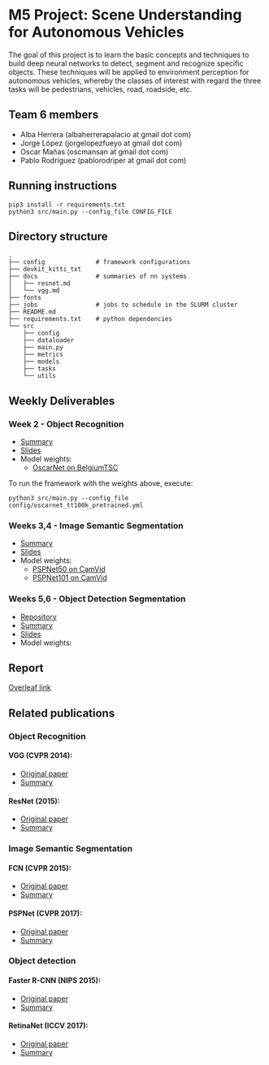 # M5 Project: Scene Understanding for Autonomous Vehicles

The goal of this project is to learn the basic concepts and techniques to build deep neural networks to detect, segment and recognize specific objects. These techniques will be applied to environment perception for autonomous vehicles, whereby the classes of interest with regard the three tasks will be pedestrians, vehicles, road, roadside, etc.

## Team 6 members

* Alba Herrera (albaherrerapalacio at gmail dot com)
* Jorge López (jorgelopezfueyo at gmail dot com)
* Oscar Mañas (oscmansan at gmail dot com)
* Pablo Rodríguez (pablorodriper at gmail dot com)

## Running instructions

```
pip3 install -r requirements.txt
python3 src/main.py --config_file CONFIG_FILE
```

## Directory structure

```
.
├── config              # framework configurations
├── devkit_kitti_txt
├── docs                # summaries of nn systems
│   ├── resnet.md
│   └── vgg.md
├── fonts
├── jobs                # jobs to schedule in the SLURM cluster
├── README.md
├── requirements.txt    # python dependencies
└── src
    ├── config
    ├── dataloader
    ├── main.py
    ├── metrics
    ├── models
    ├── tasks
    └── utils
```

## Weekly Deliverables

### Week 2 - Object Recognition
- [Summary](./docs/week2.md) 
- [Slides](https://docs.google.com/presentation/d/1e6U8LvV8q_5QeuToiP9Zytm0M13JhbPFJgBwRQDjbQw/edit?usp=sharing)
- Model weights:
    - [OscarNet on BelgiumTSC](https://drive.google.com/uc?export=download&id=1KiY8Lqg4y3A9inW8OYOn1Z-lndlB3yIJ)

To run the framework with the weights above, execute:
```
python3 src/main.py --config_file config/oscarnet_tt100k_pretrained.yml
```

### Weeks 3,4 - Image Semantic Segmentation
- [Summary](./docs/week3.md) 
- [Slides](https://docs.google.com/presentation/d/1Tw2_rM0kb7KlDa2SXAh9ICdI2R2cIrZHyfTIjgGYIwc/edit?usp=sharing)
- Model weights:
    - [PSPNet50 on CamVid](https://drive.google.com/uc?export=download&id=1RhUOsQdC6zoomOSCUpkY-gMRaX814M4v)
    - [PSPNet101 on CamVid](https://drive.google.com/uc?export=download&id=1NsFPgiJlvNe4JElNZtAZ8ZjVYgztT3p4)

### Weeks 5,6 - Object Detection Segmentation
- [Repository](https://github.com/oscmansan/maskrcnn-benchmark)
- [Summary](./docs/week4.md) 
- [Slides](https://docs.google.com/presentation/d/1Tw2_rM0kb7KlDa2SXAh9ICdI2R2cIrZHyfTIjgGYIwc/edit?usp=sharing)
- Model weights:

## Report

[Overleaf link](https://www.overleaf.com/read/mkqjyjnntnrg)


## Related publications

### Object Recognition

#### VGG (CVPR 2014): 
* [Original paper](https://arxiv.org/abs/1409.1556)
* [Summary](docs/vgg.md)

#### ResNet (2015):
* [Original paper](https://arxiv.org/abs/1512.03385)
* [Summary](docs/resnet.md)

### Image Semantic Segmentation

#### FCN (CVPR 2015):
* [Original paper](https://arxiv.org/abs/1411.4038)
* [Summary](docs/fcn.md)

#### PSPNet (CVPR 2017):
* [Original paper](https://arxiv.org/abs/1612.01105v2)
* [Summary](docs/pspnet.md)

### Object detection

#### Faster R-CNN (NIPS 2015):
* [Original paper](https://arxiv.org/abs/1506.01497)
* [Summary](docs/fasterRCNN.md)

#### RetinaNet (ICCV 2017):
* [Original paper](https://arxiv.org/abs/1708.02002)
* [Summary](docs/retinanet.md)
